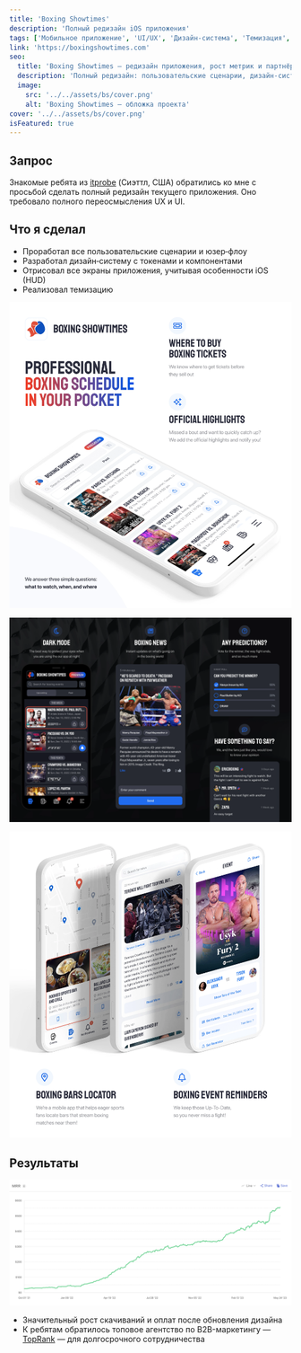 ```yaml
---
title: 'Boxing Showtimes'
description: 'Полный редизайн iOS приложения'
tags: ['Мобильное приложение', 'UI/UX', 'Дизайн‑система', 'Темизация', 'iOS']
link: 'https://boxingshowtimes.com'
seo:
  title: 'Boxing Showtimes — редизайн приложения, рост метрик и партнёрство'
  description: 'Полный редизайн: пользовательские сценарии, дизайн‑система, темизация. Рост скачиваний и оплат; интерес от TopRank.'
  image:
    src: '../../assets/bs/cover.png'
    alt: 'Boxing Showtimes — обложка проекта'
cover: '../../assets/bs/cover.png'
isFeatured: true
---
```


## Запрос

Знакомые ребята из <a href="https://itprobe.us" target="_blank" rel="noopener">itprobe</a> (Сиэттл, США) обратились ко мне с просьбой сделать полный редизайн текущего приложения. Оно требовало полного переосмысления UX и UI.

## Что я сделал

- Проработал все пользовательские сценарии и юзер‑флоу
- Разработал дизайн‑систему с токенами и компонентами
- Отрисовал все экраны приложения, учитывая особенности iOS (HUD)
- Реализовал темизацию

![Презентация приложения](../../assets/bs/1.webp)

![Основные экраны](../../assets/bs/2.webp)

![Фичи](../../assets/bs/3.webp)

## Результаты

![Результаты](../../assets/bs/4.png)

- Значительный рост скачиваний и оплат после обновления дизайна
- К ребятам обратилось топовое агентство по B2B-маркетингу — <a href="https://toprank.com" target="_blank" rel="noopener">TopRank</a> — для долгосрочного сотрудничества
